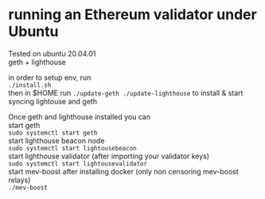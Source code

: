 # running an Ethereum validator under Ubuntu
Tested on ubuntu 20.04.01  
geth + lighthouse  
  
in order to setup env, run    
`./install.sh`  
then in $HOME run ```./update-geth
./update-lighthouse``` 
to install & start syncing lightouse and geth  
  
Once geth and lighthouse installed you can  
start geth  
`sudo systemctl start geth`  
start lighthouse beacon node  
`sudo systemctl start lightousebeacon`  
start lighthouse validator (after importing your validator keys)  
`sudo systemctl start lightousevalidator`  
start mev-boost after installing docker (only non censoring mev-boost relays)  
`./mev-boost`  
